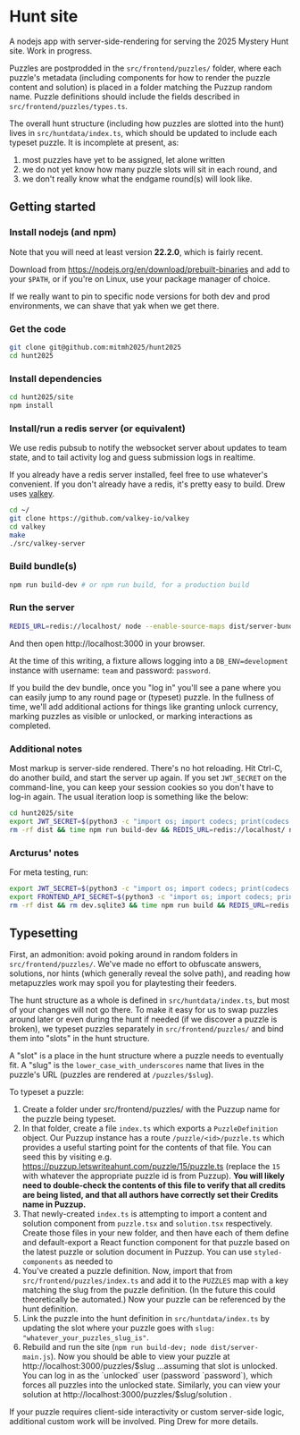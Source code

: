 # Hunt site

A nodejs app with server-side-rendering for serving the 2025 Mystery Hunt site.
Work in progress.

Puzzles are postprodded in the `src/frontend/puzzles/` folder, where each puzzle's
metadata (including components for how to render the puzzle content and
solution) is placed in a folder matching the Puzzup random name. Puzzle
definitions should include the fields described in `src/frontend/puzzles/types.ts`.

The overall hunt structure (including how puzzles are slotted into the hunt)
lives in `src/huntdata/index.ts`, which should be updated to include each typeset
puzzle. It is incomplete at present, as:

1. most puzzles have yet to be assigned, let alone written
2. we do not yet know how many puzzle slots will sit in each round, and
3. we don't really know what the endgame round(s) will look like.

## Getting started

### Install nodejs (and npm)

Note that you will need at least version **22.2.0**, which is fairly recent.

Download from https://nodejs.org/en/download/prebuilt-binaries and add to your
`$PATH`, or if you're on Linux, use your package manager of choice.

If we really want to pin to specific node versions for both dev and prod
environments, we can shave that yak when we get there.

### Get the code

```sh
git clone git@github.com:mitmh2025/hunt2025
cd hunt2025
```

### Install dependencies

```sh
cd hunt2025/site
npm install
```

### Install/run a redis server (or equivalent)

We use redis pubsub to notify the websocket server about updates to team state,
and to tail activity log and guess submission logs in realtime.

If you already have a redis server installed, feel free to use whatever's
convenient. If you don't already have a redis, it's pretty easy to build.
Drew uses [valkey](https://github.com/valkey-io/valkey).

```sh
cd ~/
git clone https://github.com/valkey-io/valkey
cd valkey
make
./src/valkey-server
```

### Build bundle(s)

```sh
npm run build-dev # or npm run build, for a production build
```

### Run the server

```sh
REDIS_URL=redis://localhost/ node --enable-source-maps dist/server-bundle.js # listens on port 3000
```

And then open http://localhost:3000 in your browser.

At the time of this writing, a fixture allows logging into a `DB_ENV=development`
instance with username: `team` and password: `password`.

If you build the dev bundle, once you "log in" you'll see a pane where you can
easily jump to any round page or (typeset) puzzle. In the fullness of time,
we'll add additional actions for things like granting unlock currency, marking
puzzles as visible or unlocked, or marking interactions as completed.

### Additional notes

Most markup is server-side rendered. There's no hot reloading. Hit Ctrl-C, do
another build, and start the server up again. If you set `JWT_SECRET` on the
command-line, you can keep your session cookies so you don't have to log-in
again. The usual iteration loop is something like the below:

```sh
cd hunt2025/site
export JWT_SECRET=$(python3 -c "import os; import codecs; print(codecs.encode(os.urandom(16), 'hex').decode('utf-8'))")
rm -rf dist && time npm run build-dev && REDIS_URL=redis://localhost/ node --enable-source-maps dist/server-bundle.js
```

### Arcturus' notes

For meta testing, run:
```sh
export JWT_SECRET=$(python3 -c "import os; import codecs; print(codecs.encode(os.urandom(16), 'hex').decode('utf-8'))")
export FRONTEND_API_SECRET=$(python3 -c "import os; import codecs; print(codecs.encode(os.urandom(16), 'hex').decode('utf-8'))")
rm -rf dist && rm dev.sqlite3 && time npm run build && REDIS_URL=redis://localhost/ node --enable-source-maps dist/server-bundle.js
```

## Typesetting

First, an admonition: avoid poking around in random folders in
`src/frontend/puzzles/`. We've made no effort to obfuscate answers, solutions,
nor hints (which generally reveal the solve path), and reading how metapuzzles
work may spoil you for playtesting their feeders.

The hunt structure as a whole is defined in `src/huntdata/index.ts`, but most
of your changes will not go there. To make it easy for us to swap puzzles
around later or even during the hunt if needed (if we discover a puzzle is
broken), we typeset puzzles separately in `src/frontend/puzzles/` and bind them
into "slots" in the hunt structure.

A "slot" is a place in the hunt structure where a puzzle needs to eventually
fit. A "slug" is the `lower_case_with_underscores` name that lives in the
puzzle's URL (puzzles are rendered at `/puzzles/$slug`).

To typeset a puzzle:

1. Create a folder under src/frontend/puzzles/ with the Puzzup name for the puzzle being typeset.
2. In that folder, create a file `index.ts` which exports a `PuzzleDefinition`
   object. Our Puzzup instance has a route `/puzzle/<id>/puzzle.ts` which
   provides a useful starting point for the contents of that file. You can
   seed this by visiting e.g.
   https://puzzup.letswriteahunt.com/puzzle/15/puzzle.ts (replace the `15` with
   whatever the appropriate puzzle id is from Puzzup). **You will likely need
   to double-check the contents of this file to verify that all credits are
   being listed, and that all authors have correctly set their Credits name in
   Puzzup.**
3. That newly-created `index.ts` is attempting to import a content and solution
   component from `puzzle.tsx` and `solution.tsx` respectively. Create those
   files in your new folder, and then have each of them define and
   default-export a React function component for that puzzle based on the
   latest puzzle or solution document in Puzzup. You can use
   `styled-components` as needed to
4. You've created a puzzle definition. Now, import that from
   `src/frontend/puzzles/index.ts` and add it to the `PUZZLES` map with a key
   matching the slug from the puzzle definition. (In the future this could
   theoretically be automated.) Now your puzzle can be referenced by the hunt
   definition.
5. Link the puzzle into the hunt definition in `src/huntdata/index.ts` by
   updating the slot where your puzzle goes with `slug: "whatever_your_puzzles_slug_is"`.
6. Rebuild and run the site (`npm run build-dev; node dist/server-main.js`).
   Now you should be able to view your puzzle at
   http://localhost:3000/puzzles/$slug ...assuming that slot is unlocked.  You
   can log in as the `unlocked` user (password `password`), which forces all
   puzzles into the unlocked state.  Similarly, you can view your solution at
   http://localhost:3000/puzzles/$slug/solution .

If your puzzle requires client-side interactivity or custom server-side logic,
additional custom work will be involved. Ping Drew for more details.
